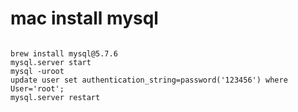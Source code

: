 
# mac install mysql

```

brew install mysql@5.7.6
mysql.server start
mysql -uroot
update user set authentication_string=password('123456') where User='root';
mysql.server restart

```